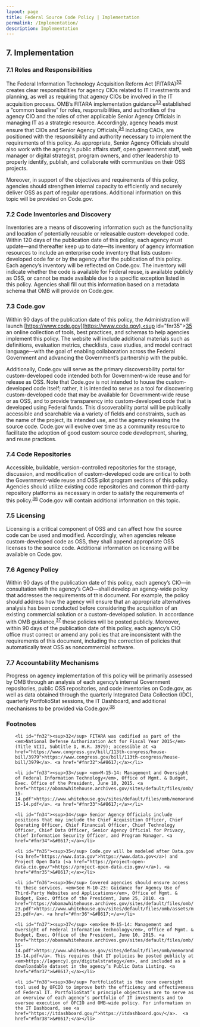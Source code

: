 ```yaml
---
layout: page
title: Federal Source Code Policy | Implementation
permalink: /Implementation/
description: Implementation
---
```


## 7. Implementation

### 7.1 Roles and Responsibilities

The Federal Information Technology Acquisition Reform Act (FITARA)<sup id="fnr32"><a href="#fn32">32</a></sup>  creates clear responsibilities for agency CIOs related to IT investments and planning, as well as requiring that agency CIOs be involved in the IT acquisition process. OMB’s FITARA implementation guidance<sup id="fnr33"><a href="#fn33">33</a></sup> established a “common baseline” for roles, responsibilities, and authorities of the agency CIO and the roles of other applicable Senior Agency Officials  in managing IT as a strategic resource. Accordingly, agency heads must ensure that CIOs and Senior Agency Officials,<sup id="fnr34"><a href="#fn34">34</a></sup> including CAOs, are positioned with the responsibility and authority necessary to implement the requirements of this policy. As appropriate, Senior Agency Officials should also work with the agency's public affairs staff, open government staff, web manager or digital strategist, program owners, and other leadership to properly identify, publish, and collaborate with communities on their OSS projects.

Moreover, in support of the objectives and requirements of this policy, agencies should strengthen internal capacity to efficiently and securely deliver OSS as part of regular operations. Additional information on this topic will be provided on Code.gov.

### 7.2 Code Inventories and Discovery

Inventories are a means of discovering information such as the functionality and location of potentially reusable or releasable custom-developed code. Within 120 days of the publication date of this policy, each agency must update—and thereafter keep up to date—its inventory of agency information resources to include an enterprise code inventory that lists custom-developed code for or by the agency after the publication of this policy. Each agency’s inventory will be reflected on Code.gov. The inventory will indicate whether the code is available for Federal reuse, is available publicly as OSS, or cannot be made available due to a specific exception listed in this policy. Agencies shall fill out this information based on a metadata schema that OMB will provide on Code.gov.

### 7.3 Code.gov

Within 90 days of the publication date of this policy, the Administration will launch [https://www.code.gov](https://www.code.gov),<sup id="fnr35"><a href="#fn35">35</a></sup> an online collection of tools, best practices, and schemas to help agencies implement this policy. The website will include additional materials such as definitions, evaluation metrics, checklists, case studies, and model contract language—with the goal of enabling collaboration across the Federal Government and advancing the Government’s partnership with the public.

Additionally, Code.gov will serve as the primary discoverability portal for custom-developed code intended both for Government-wide reuse and for release as OSS. Note that Code.gov is not intended to house the custom-developed code itself; rather, it is intended to serve as a tool for discovering custom-developed code that may be available for Government-wide reuse or as OSS, and to provide transparency into custom-developed code that is developed using Federal funds. This discoverability portal will be publically accessible and searchable via a variety of fields and constraints, such as the name of the project, its intended use, and the agency releasing the source code. Code.gov will evolve over time as a community resource to facilitate the adoption of good custom source code development, sharing, and reuse practices.

### 7.4 Code Repositories

Accessible, buildable, version-controlled repositories for the storage, discussion, and modification of custom-developed code are critical to both the Government-wide reuse and OSS pilot program sections of this policy. Agencies should utilize existing code repositories and common third-party repository platforms as necessary in order to satisfy the requirements of this policy.<sup id="fnr36"><a href="#fn36">36</a></sup> Code.gov will contain additional information on this topic.

### 7.5 Licensing

Licensing is a critical component of OSS and can affect how the source code can be used and modified. Accordingly, when agencies release custom-developed code as OSS, they shall append appropriate OSS licenses to the source code. Additional information on licensing will be available on Code.gov.

### 7.6 Agency Policy

Within 90 days of the publication date of this policy, each agency’s CIO—in consultation with the agency’s CAO—shall develop an agency-wide policy that addresses the requirements of this document. For example, the policy should address how the agency will ensure that an appropriate alternatives analysis has been conducted before considering the acquisition of an existing commercial solution or a custom-developed solution. In accordance with OMB guidance,<sup id="fnr37"><a href="#fn37">37</a></sup> these policies will be posted publicly. Moreover, within 90 days of the publication date of this policy, each agency’s CIO office must correct or amend any policies that are inconsistent with the requirements of this document, including the correction of policies that automatically treat OSS as noncommercial software.

### 7.7 Accountability Mechanisms 

Progress on agency implementation of this policy will be primarily assessed by OMB through an analysis of each agency’s internal Government repositories, public OSS repositories, and code inventories on Code.gov, as well as data obtained through the quarterly Integrated Data Collection (IDC), quarterly PortfolioStat sessions, the IT Dashboard, and additional mechanisms to be provided via Code.gov.<sup id="fnr38"><a href="#fn38">38</a></sup>


### Footnotes

<ul style="list-style-type:none">

	<li id="fn32"><sup>32</sup> FITARA was codified as part of the <em>National Defense Authorization Act for Fiscal Year 2015</em> (Title VIII, Subtitle D, H.R. 3979); accessible at <a href="https://www.congress.gov/bill/113th-congress/house-bill/3979">https://www.congress.gov/bill/113th-congress/house-bill/3979</a>. <a href="#fnr32">&#8617;</a></li>

	<li id="fn33"><sup>33</sup> <em>M-15-14: Management and Oversight of Federal Information Technology</em>, Office of Mgmt. & Budget, Exec. Office of the President, June 10, 2015. <a href="https://obamawhitehouse.archives.gov/sites/default/files/omb/memoranda/2015/m-15-14.pdf">https://www.whitehouse.gov/sites/default/files/omb/memoranda/2015/m-15-14.pdf</a>. <a href="#fnr33">&#8617;</a></li>

	<li id="fn34"><sup>34</sup> Senior Agency Officials include positions that may include the Chief Acquisition Officer, Chief Operating Officer, Chief Financial Officer, Chief Technology Officer, Chief Data Officer, Senior Agency Official for Privacy, Chief Information Security Officer, and Program Manager. <a href="#fnr34">&#8617;</a></li>

	<li id="fn35"><sup>35</sup> Code.gov will be modeled after Data.gov (<a href="https://www.data.gov">https://www.data.gov</a>) and Project Open Data (<a href="https://project-open-data.cio.gov/">https://project-open-data.cio.gov/</a>). <a href="#fnr35">&#8617;</a></li>

	<li id="fn36"><sup>36</sup> Covered agencies should ensure access to these services. <em>See M-10-23: Guidance for Agency Use of Third-Party Websites and Applications</em>, Office of Mgmt. & Budget, Exec. Office of the President, June 25, 2010. <a href="https://obamawhitehouse.archives.gov/sites/default/files/omb/assets/memoranda_2010/m10-23.pdf">https://www.whitehouse.gov/sites/default/files/omb/assets/memoranda_2010/m10-23.pdf</a>. <a href="#fnr36">&#8617;</a></li>

	<li id="fn37"><sup>37</sup> <em>See M-15-14: Management and Oversight of Federal Information Technology</em>, Office of Mgmt. & Budget, Exec. Office of the President, June 10, 2015. <a href="https://obamawhitehouse.archives.gov/sites/default/files/omb/memoranda/2015/m-15-14.pdf">https://www.whitehouse.gov/sites/default/files/omb/memoranda/2015/m-15-14.pdf</a>. This requires that IT policies be posted publicly at <em>https://[agency].gov/digitalstrategy</em>, and included as a downloadable dataset in the agency’s Public Data Listing. <a href="#fnr37">&#8617;</a></li>

	<li id="fn38"><sup>38</sup> PortfolioStat is the core oversight tool used by OFCIO to improve both the efficiency and effectiveness of Federal IT. PortfolioStat’s principle objectives are to serve as an overview of each agency’s portfolio of IT investments and to oversee execution of OFCIO and OMB-wide policy. For information on the IT Dashboard, see <a href="https://itdashboard.gov/">https://itdashboard.gov/</a>.  <a href="#fnr38">&#8617;</a></li>

</ul>

